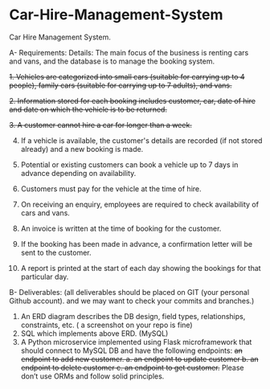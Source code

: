# Car-Hire-Management-System

Car Hire Management System.

A- Requirements:
Details: The main focus of the business is renting cars and vans, and the database is to manage the
booking system.

~~1. Vehicles are categorized into small cars (suitable for carrying up to 4 people), family cars
(suitable for carrying up to 7 adults), and vans.~~

~~2. Information stored for each booking includes customer, car, date of hire and date on which the
vehicle is to be returned.~~

~~3. A customer cannot hire a car for longer than a week.~~

4. If a vehicle is available, the customer&#39;s details are recorded (if not stored already) and a new
booking is made.

5. Potential or existing customers can book a vehicle up to 7 days in advance depending on
availability.

6. Customers must pay for the vehicle at the time of hire.

7. On receiving an enquiry, employees are required to check availability of cars and vans.
8. An invoice is written at the time of booking for the customer.

9. If the booking has been made in advance, a confirmation letter will be sent to the customer.
10. A report is printed at the start of each day showing the bookings for that particular day.

B- Deliverables: (all deliverables should be placed on GIT (your personal Github account). and we may
want to check your commits and branches.)
1. An ERD diagram describes the DB design, field types, relationships, constraints, etc. ( a
screenshot on your repo is fine)
2. SQL which implements above ERD. (MySQL)
3. A Python microservice implemented using Flask microframework that should connect to MySQL
DB and have the following endpoints:
~~an endpoint to add new customer.
a. an endpoint to update customer
b. an endpoint to delete customer
c. an endpoint to get customer.~~
Please don’t use ORMs and follow solid principles.